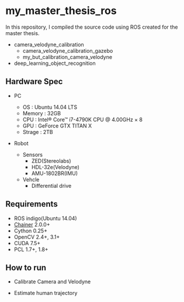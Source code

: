 # my_master_thesis_ros
In this repository, I compiled the source code using ROS created for the master thesis.

- camera_velodyne_calibration
	- camera_velodyne_calibration_gazebo
	- my_but_calibration_camera_velodyne
- deep_learning_object_recognition

## Hardware Spec
- PC
	- OS : Ubuntu 14.04 LTS
	- Memory : 32GB
	- CPU : Intel® Core™ i7-4790K CPU @ 4.00GHz × 8 
	- GPU : GeForce GTX TITAN X
	- Strage : 2TB

- Robot
	- Sensors
		- ZED(Stereolabs)
		- HDL-32e(Velodyne)
		- AMU-1802BR(IMU)
	- Vehcle
		- Differential drive

## Requirements
- ROS indigo(Ubuntu 14.04)
- [Chainer](https://github.com/pfnet/chainer) 2.0.0+
- Cython 0.25+ 
- OpenCV 2.4+, 3.1+
- CUDA 7.5+
- PCL 1.7+, 1.8+

## How to run
- Calibrate Camera and Velodyne

- Estimate human trajectory

